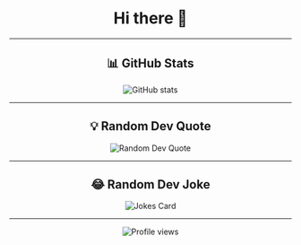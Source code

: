 <div align="center">

# Hi there 👋

---

## 📊 GitHub Stats
<img src="https://github-readme-stats.vercel.app/api?username=MahaRafeet&show_icons=true&rank_icon=github&theme=dark&border_radius=12" alt="GitHub stats" />

---

## 💡 Random Dev Quote
<img src="https://quotes-github-readme.vercel.app/api?type=horizontal&theme=dark" alt="Random Dev Quote" />

---

## 😂 Random Dev Joke
<img src="https://readme-jokes.vercel.app/api?theme=dark" alt="Jokes Card" />

---

![Profile views](https://komarev.com/ghpvc/?username=MahaRafeet&color=blueviolet&style=flat-square)

</div>
